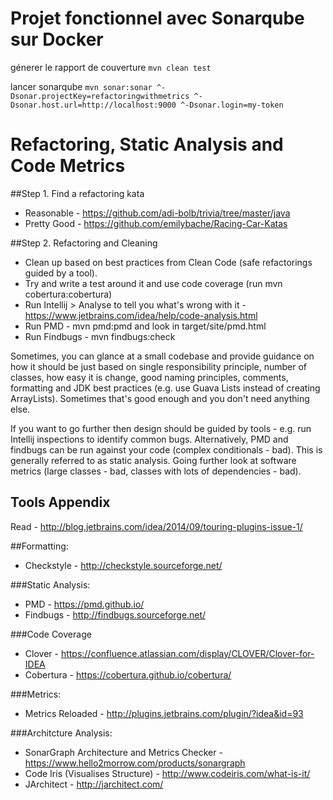# Projet fonctionnel avec Sonarqube sur Docker

génerer le rapport de couverture
```mvn clean test```

lancer sonarqube
```mvn sonar:sonar ^-Dsonar.projectKey=refactoringwithmetrics ^-Dsonar.host.url=http://localhost:9000 ^-Dsonar.login=my-token```


# Refactoring, Static Analysis and Code Metrics

##Step 1. Find a refactoring kata

* Reasonable - https://github.com/adi-bolb/trivia/tree/master/java
* Pretty Good - https://github.com/emilybache/Racing-Car-Katas
 
##Step 2. Refactoring and Cleaning

* Clean up based on best practices from Clean Code (safe refactorings guided by a tool).  
* Try and write a test around it and use code coverage (run mvn cobertura:cobertura)
* Run Intellij > Analyse to tell you what's wrong with it - https://www.jetbrains.com/idea/help/code-analysis.html
* Run PMD - mvn pmd:pmd and look in target/site/pmd.html
* Run Findbugs - mvn findbugs:check

Sometimes, you can glance at a small codebase and provide guidance on how it should be just based on single responsibility principle, number of classes, how easy it is change, good naming principles, comments, formatting and JDK best practices (e.g. use Guava Lists instead of creating ArrayLists).  Sometimes that's good enough and you don't need anything else.

If you want to go further then design should be guided by tools - e.g. run Intellij inspections to identify common bugs.  Alternatively, PMD and findbugs can be run against your code (complex conditionals - bad).  This is generally referred to as static analysis.  Going further look at software metrics (large classes - bad, classes with lots of dependencies - bad).

## Tools Appendix

Read - http://blog.jetbrains.com/idea/2014/09/touring-plugins-issue-1/

##Formatting:
* Checkstyle - http://checkstyle.sourceforge.net/

###Static Analysis:
* PMD - https://pmd.github.io/
* Findbugs - http://findbugs.sourceforge.net/

###Code Coverage
* Clover - https://confluence.atlassian.com/display/CLOVER/Clover-for-IDEA
* Cobertura - https://cobertura.github.io/cobertura/

###Metrics:
* Metrics Reloaded - http://plugins.jetbrains.com/plugin/?idea&id=93

###Architcture Analysis:
* SonarGraph Architecture and Metrics Checker - https://www.hello2morrow.com/products/sonargraph
* Code Iris (Visualises Structure) - http://www.codeiris.com/what-is-it/
* JArchitect - http://jarchitect.com/
